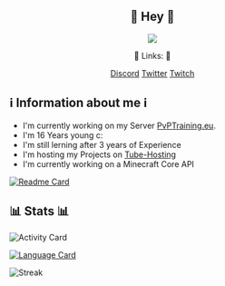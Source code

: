 <h2 align=center>👋 Hey 👋</h2>
<p align=center>
    <img src="https://i.pinimg.com/originals/fb/98/6f/fb986f7e927c758ad3eb83957b916bcb.png"</img>
</p>
<p align=center>🔗 Links: 🔗</p>
<p align=center>
    <a href="https://discord.pvptraining.eu">Discord</a>
    <a href= https://twitter.com/spotifynutzer">Twitter</a>
    <a href="https://twitch.tv/daaneben">Twitch</a>
</p>

## ℹ️ Information about me ℹ️

- I'm currently working on my Server [PvPTraining.eu](https://discord.pvptraining.xyz).
- I'm 16 Years young c:
- I'm still lerning after 3 years of Experience
- I'm hosting my Projects on [Tube-Hosting](https://tube-hosting.de)
- I'm currently working on a Minecraft Core API 

[![Readme Card](https://github-readme-stats.vercel.app/api/pin/?username=SpotifyNutzeer&repo=MinecraftCore&theme=dark)](https://github.com/SpotifyNutzeer/MinecraftCore) 

## 📊 Stats 📊
![Activity Card](https://github-readme-stats.vercel.app/api?username=SpotifyNutzeer&show_icons=true&theme=dark) 

[![Language Card](https://github-readme-stats.vercel.app/api/top-langs/?username=SpotifyNutzeer&langs_count=8&theme=dark&layout=compact)](https://github.com/anuraghazra/github-readme-stats)

![Streak](https://github-readme-streak-stats.herokuapp.com/?user=SpotifyNutzeer&theme=dark)
